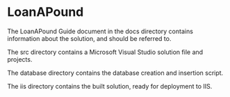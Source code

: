 # LoanAPound

The LoanAPound Guide document in the docs directory contains information about 
the solution, and should be referred to.

The src directory contains a Microsoft Visual Studio solution file and projects.

The database directory contains the database creation and insertion script.

The iis directory contains the built solution, ready for deployment to IIS.

